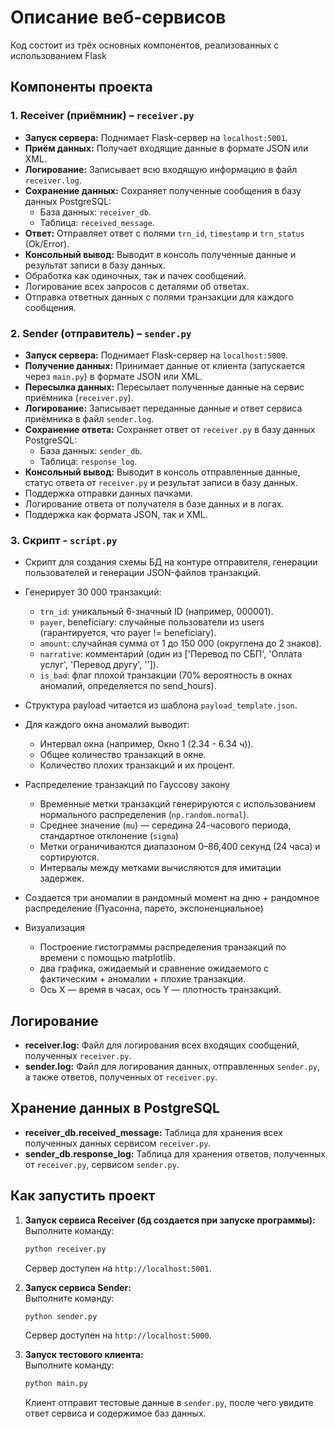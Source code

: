 
# Описание веб-сервисов

Код состоит из трёх основных компонентов, реализованных с использованием Flask

## Компоненты проекта

### 1. Receiver (приёмник) – `receiver.py`
- **Запуск сервера:** Поднимает Flask-сервер на `localhost:5001`.
- **Приём данных:** Получает входящие данные в формате JSON или XML.
- **Логирование:** Записывает всю входящую информацию в файл `receiver.log`.
- **Сохранение данных:** Сохраняет полученные сообщения в базу данных PostgreSQL:
  - База данных: `receiver_db`.
  - Таблица: `received_message`.
- **Ответ:** Отправляет ответ с полями `trn_id`, `timestamp` и `trn_status` (Ok/Error).
- **Консольный вывод:** Выводит в консоль полученные данные и результат записи в базу данных.
- Обработка как одиночных, так и пачек сообщений.
- Логирование всех запросов с деталями об ответах.
- Отправка ответных данных с полями транзакции для каждого сообщения.

### 2. Sender (отправитель) – `sender.py`
- **Запуск сервера:** Поднимает Flask-сервер на `localhost:5000`.
- **Получение данных:** Принимает данные от клиента (запускается через `main.py`) в формате JSON или XML.
- **Пересылка данных:** Пересылает полученные данные на сервис приёмника (`receiver.py`).
- **Логирование:** Записывает переданные данные и ответ сервиса приёмника в файл `sender.log`.
- **Сохранение ответа:** Сохраняет ответ от `receiver.py` в базу данных PostgreSQL:
  - База данных: `sender_db`.
  - Таблица: `response_log`.
- **Консольный вывод:** Выводит в консоль отправленные данные, статус ответа от `receiver.py` и результат записи в базу данных.
- Поддержка отправки данных пачками.
- Логирование ответа от получателя в базе данных и в логах.
- Поддержка как формата JSON, так и XML.
  
### 3. Скрипт - `script.py`
- Скрипт для создания схемы БД на контуре отправителя, генерации пользователей и генерации JSON-файлов транзакций.
- Генерирует 30 000 транзакций:
    - `trn_id`: уникальный 6-значный ID (например, 000001).
    - `payer`, beneficiary: случайные пользователи из users (гарантируется, что payer != beneficiary).
    - `amount`: случайная сумма от 1 до 150 000 (округлена до 2 знаков).
    - `narrative`: комментарий (один из ['Перевод по СБП', 'Оплата услуг', 'Перевод другу', '']).
    - `is_bad`: флаг плохой транзакции (70% вероятность в окнах аномалий, определяется по send_hours).
- Структура payload читается из шаблона `payload_template.json`.
- Для каждого окна аномалий выводит:
    - Интервал окна (например, Окно 1 (2.34 - 6.34 ч)).
    - Общее количество транзакций в окне.
    - Количество плохих транзакций и их процент.
- Распределение транзакций по Гауссову закону
    - Временные метки транзакций генерируются с использованием нормального распределения (`np.random.normal`).
    - Среднее значение (`mu`) — середина 24-часового периода, стандартное отклонение (`sigma`)
    - Метки ограничиваются диапазоном 0–86,400 секунд (24 часа) и сортируются.
    - Интервалы между метками вычисляются для имитации задержек.
- Создается три аномалии в рандомный момент на дню + рандомное распределение (Пуасонна, парето, экспоненциальное) 
    
- Визуализация
    - Построение гистограммы распределения транзакций по времени с помощью matplotlib.
    - два графика, ожидаемый и сравнение ожидаемого с фактическим + аномалии + плохие транзакции.
    - Ось X — время в часах, ось Y — плотность транзакций.
  
## Логирование
- **receiver.log:** Файл для логирования всех входящих сообщений, полученных `receiver.py`.
- **sender.log:** Файл для логирования данных, отправленных `sender.py`, а также ответов, полученных от `receiver.py`.

## Хранение данных в PostgreSQL
- **receiver_db.received_message:** Таблица для хранения всех полученных данных сервисом `receiver.py`.
- **sender_db.response_log:** Таблица для хранения ответов, полученных от `receiver.py`, сервисом `sender.py`.


## Как запустить проект

1. **Запуск сервиса Receiver (бд создается при запуске программы):**  
   Выполните команду:  
   ```bash
   python receiver.py
   ```
   Сервер доступен на `http://localhost:5001`.

2. **Запуск сервиса Sender:**  
   Выполните команду:  
   ```bash
   python sender.py
   ```
   Сервер доступен на `http://localhost:5000`.

3. **Запуск тестового клиента:**  
   Выполните команду:  
   ```bash
   python main.py
   ```
   Клиент отправит тестовые данные в `sender.py`, после чего увидите ответ сервиса и содержимое баз данных.
